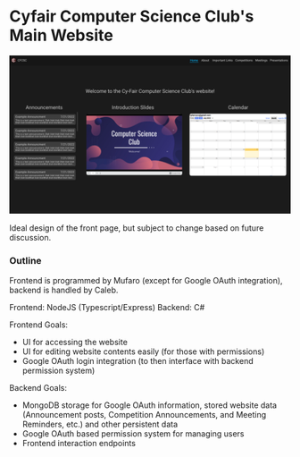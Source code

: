 # Cyfair Computer Science Club's Main Website

![Frontpage Mockup Image](/mockups/img/home.png "Frontpage Mockup")

Ideal design of the front page, but subject to change based on future discussion.

### Outline

Frontend is programmed by Mufaro (except for Google OAuth integration), backend is handled by Caleb.

Frontend: NodeJS (Typescript/Express)
Backend: C#

Frontend Goals:
- UI for accessing the website
- UI for editing website contents easily (for those with permissions)
- Google OAuth login integration (to then interface with backend permission system)

Backend Goals:
- MongoDB storage for Google OAuth information, stored website data (Announcement posts, Competition Announcements, and Meeting Reminders, etc.) and other persistent data
- Google OAuth based permission system for managing users
- Frontend interaction endpoints